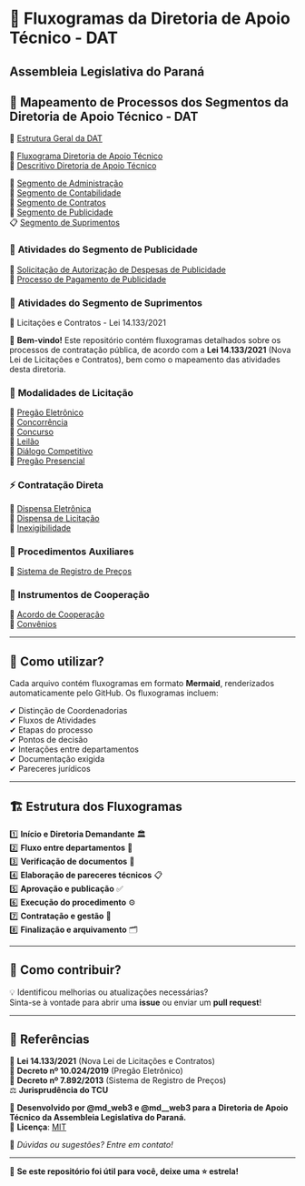 # 📜 Fluxogramas da Diretoria de Apoio Técnico - DAT 
## Assembleia Legislativa do Paraná

## 🏢 **Mapeamento de Processos dos Segmentos da Diretoria de Apoio Técnico - DAT**
📜 [Estrutura Geral da DAT](geral.md)  



📌 [Fluxograma Diretoria de Apoio Técnico](diretoria.md)  
📌 [Descritivo Diretoria de Apoio Técnico](diretoria_apoio_tecnico.md)  




📂 [Segmento de Administração](administracao.md)  
💼 [Segmento de Contabilidade](contabilidade.md)  
📝 [Segmento de Contratos](contratos.md)  
📣 [Segmento de Publicidade](pub.md)  
📋 [Segmento de Suprimentos](licitacao-dat.md)  


### 📣 **Atividades do Segmento de Publicidade** 
🔹 [Solicitação de Autorização de Despesas de Publicidade](solicitacao-autorizacao-despesa-pub.md)  
🔹 [Processo de Pagamento de Publicidade](processo-pagamento-pub.md)  


### 🚀 **Atividades do Segmento de Suprimentos**  

  📌 Licitações e Contratos - Lei 14.133/2021  

📌 **Bem-vindo!** Este repositório contém fluxogramas detalhados sobre os processos de contratação pública, de acordo com a **Lei 14.133/2021** (Nova Lei de Licitações e Contratos), bem como o mapeamento das atividades desta diretoria. 

### 📂 **Modalidades de Licitação**  
🔹 [Pregão Eletrônico](pregao-eletronico.md)  
🔹 [Concorrência](concorrencia.md)  
🔹 [Concurso](concurso.md)  
🔹 [Leilão](leilao.md)  
🔹 [Diálogo Competitivo](dialogo-competitivo.md)  
🔹 [Pregão Presencial](pregao-presencial.md)  
### ⚡ **Contratação Direta**  
🔸 [Dispensa Eletrônica](dispensa-eletronica.md)  
🔸 [Dispensa de Licitação](dispensa-lic.md)  
🔸 [Inexigibilidade](inexigibilidade.md)  
### 📌 **Procedimentos Auxiliares**  
📖 [Sistema de Registro de Preços](registro-de-precos.md)  
### 🤝 **Instrumentos de Cooperação**  
🤝 [Acordo de Cooperação](acordo-de-cooperacao.md)  
📜 [Convênios](convenios.md)  

---

## 📖 Como utilizar?  
Cada arquivo contém fluxogramas em formato **Mermaid**, renderizados automaticamente pelo GitHub. Os fluxogramas incluem:  

✔ Distinção de Coordenadorias  
✔ Fluxos de Atividades  
✔ Etapas do processo  
✔ Pontos de decisão    
✔ Interações entre departamentos  
✔ Documentação exigida  
✔ Pareceres jurídicos  

---

## 🏗 Estrutura dos Fluxogramas  

1️⃣ **Início e Diretoria Demandante** 🏛  
2️⃣ **Fluxo entre departamentos** 🔄  
3️⃣ **Verificação de documentos** 📑  
4️⃣ **Elaboração de pareceres técnicos** 📋  
5️⃣ **Aprovação e publicação** ✅  
6️⃣ **Execução do procedimento** ⚙  
7️⃣ **Contratação e gestão** 📜  
8️⃣ **Finalização e arquivamento** 🗂  

---

## 👥 Como contribuir?  

💡 Identificou melhorias ou atualizações necessárias?  
Sinta-se à vontade para abrir uma **issue** ou enviar um **pull request**!  

---

## 📜 Referências  

📕 **Lei 14.133/2021** (Nova Lei de Licitações e Contratos)  
📘 **Decreto nº 10.024/2019** (Pregão Eletrônico)  
📗 **Decreto nº 7.892/2013** (Sistema de Registro de Preços)  
⚖ **Jurisprudência do TCU**  

📌 **Desenvolvido por @md_web3 e @md__web3 para a Diretoria de Apoio Técnico da Assembleia Legislativa do Paraná.**  
📜 **Licença**: [MIT](LICENSE)  

📩 *Dúvidas ou sugestões? Entre em contato!*  

---

🌟 **Se este repositório foi útil para você, deixe uma ⭐ estrela!**  
